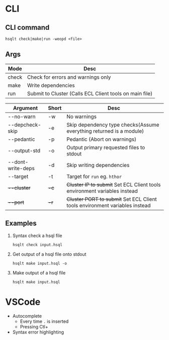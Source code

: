 # CLI

## CLI command

```
hsqlt check|make|run -weopd <file>
```

## Args

| Mode  | Desc                                                    |
| ----- | ------------------------------------------------------- |
| check | Check for errors and warnings only                      |
| make  | Write dependencies                                      |
| run   | Submit to Cluster (Calls ECL Client tools on main file) |

| Argument          | Short  | Desc                                                                          |
| ----------------- | ------ | ----------------------------------------------------------------------------- |
| --no-warn         | -w     | No warnings                                                                   |
| --depcheck-skip   | -e     | Skip dependency type checks(Assume everything returned is a module)           |
| --pedantic        | -p     | Pedantic (Abort on warnings)                                                  |
| --output-std      | -o     | Output primary requested files to stdout                                      |
| --dont-write-deps | -d     | Skip writing dependencies                                                     |
| --target          | -t     | Target for `run` eg. `hthor`                                                  |
| ~~--cluster~~     | ~~-c~~ | ~~Cluster IP to submit~~ Set ECL Client tools environment variables instead   |
| ~~--port~~        | ~~-r~~ | ~~Cluster PORT to submit~~ Set ECL Client tools environment variables instead |

## Examples

1. Syntax check a hsql file

    `hsqlt check input.hsql`

2. Get output of a hsql file onto stdout

    `hsqlt make input.hsql -o`

3. Make output of a hsql file

    `hsqlt make input.hsql`

<!-- # ECL Cloud IDE

`Syntax Check` and `Submit` -->

# VSCode

-   Autocomplete
    -   Every time `.` is inserted
    -   Pressing Ctl+` `
-   Syntax error highlighting
    <!-- - Work with RAM objects -->
